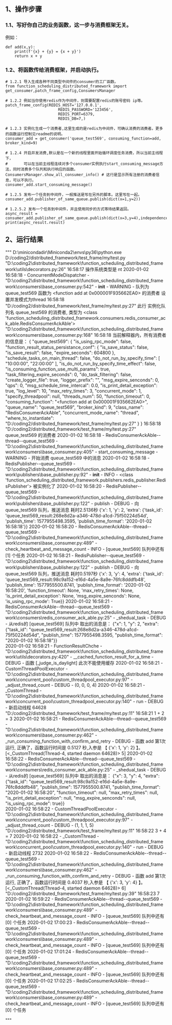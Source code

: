 ## 1、操作步骤

### 1.1、写好你自己的业务函数，这一步与消费框架无关。
例如：
~~~
def add(x,y):
    print(f'{x} + {y} = {x + y}')
    return x + y
~~~

### 1.2、将函数传给消费框架，并启动执行。
~~~
# 1.2.1 导入生成各种不同类型中间件的consumer的工厂函数。
from function_scheduling_distributed_framework import get_consumer,patch_frame_config,ConsumersManager

# 1.2.2 例如当你使用redis作为中间件，则需要配置redis的账号密码 ip等。
patch_frame_config(REDIS_HOST='127.0.0.1',
                       REDIS_PASSWORD='123456',
                       REDIS_PORT=6379,
                       REDIS_DB=7,)

# 1.2.3 实例化生成一个消费者,这里生成的是redis为中间件，可确认消费的消费者。更多的函数运行控制见readme的说明。
consumer_add = get_consumer('queue_test569', consuming_function=add, broker_kind=9)

# 1.2.4 开启并发消费,默认是在一个新的线程里面开始循环调度任务消费，所以当前主线程下，
#       可以在当前主线程连续对多个consumer实例执行start_consuming_message方法，同时消费多个队列和执行响应的函数。
ConsumersManager.show_all_consumer_info() # 这行是显示所有注册的消费者信息，可以不执行。
consumer_add.start_consuming_message()

# 1.2.5 发布一个任务到中间件，一般推送是写在另外的脚本。这里写在一起。
consumer_add.publisher_of_same_queue.publish(dict(x=1,y=2))

# 1.2.5.2 发布一个任务到中间件，并且使用同步的方式等待结果返回。
async_result = consumer_add.publisher_of_same_queue.publish(dict(x=3,y=4),independence_control_config=IndependenceFuctionConsumingControlConfig(is_using_rpc_mode=True))
print(async_result.result)
~~~ 


## 2、运行结果
"""
D:\minicondadir\Miniconda2\envs\py36\python.exe D:/coding2/distributed_framework/test_frame/my/test.py
"D:\coding2\distributed_framework\function_scheduling_distributed_framework\utils\decorators.py:26"  16:58:17   操作系统类型是  nt
2020-01-02 16:58:18 - ConcurrentModeDispatcher - "D:\coding2\distributed_framework\function_scheduling_distributed_framework\consumers\base_consumer.py:542" - __init__ - WARNING -  队列为 queue_test569 函数为 <function add at 0x000001F935662EA0> 的消费者 设置并发模式为thread
16:58:18 "D:/coding2/distributed_framework/test_frame/my/test.py:27"  此行 实例化队列名 queue_test569 的消费者, 类型为 <class 'function_scheduling_distributed_framework.consumers.redis_consumer_ack_able.RedisConsumerAckAble'>
"D:\coding2\distributed_framework\function_scheduling_distributed_framework\consumers\base_consumer.py:168"  16:58:18  当前解释器内，所有消费者的信息是：
  {
    "queue_test569": {
        "is_using_rpc_mode": false,
        "function_result_status_persistance_conf": {
            "is_save_status": false,
            "is_save_result": false,
            "expire_seconds": 604800
        },
        "schedule_tasks_on_main_thread": false,
        "do_not_run_by_specify_time": [
            "10:00:00",
            "22:00:00"
        ],
        "is_do_not_run_by_specify_time_effect": false,
        "is_consuming_function_use_multi_params": true,
        "task_filtering_expire_seconds": 0,
        "do_task_filtering": false,
        "create_logger_file": true,
        "logger_prefix": "",
        "msg_expire_senconds": 0,
        "qps": 0,
        "msg_schedule_time_intercal": 0.0,
        "is_print_detail_exception": true,
        "log_level": 10,
        "max_retry_times": 3,
        "concurrent_mode": 1,
        "specify_threadpool": null,
        "threads_num": 50,
        "function_timeout": 0,
        "consuming_function": "<function add at 0x000001F935662EA0>",
        "queue_name": "queue_test569",
        "broker_kind": 9,
        "class_name": "RedisConsumerAckAble",
        "concurrent_mode_name": "thread",
        "where_to_instantiate": "D:/coding2/distributed_framework/test_frame/my/test.py:27"
    }
}
16:58:18 "D:/coding2/distributed_framework/test_frame/my/test.py:27"  queue_test569 的消费者
2020-01-02 16:58:18 - RedisConsumerAckAble--thread--queue_test569 - "D:\coding2\distributed_framework\function_scheduling_distributed_framework\consumers\base_consumer.py:405" - start_consuming_message - WARNING -  开始消费 queue_test569 中的消息
2020-01-02 16:58:18 - RedisPublisher--queue_test569 - "D:\coding2\distributed_framework\function_scheduling_distributed_framework\publishers\base_publisher.py:92" - __init__ - INFO -  <class 'function_scheduling_distributed_framework.publishers.redis_publisher.RedisPublisher'> 被实例化了
2020-01-02 16:58:20 - RedisPublisher--queue_test569 - "D:\coding2\distributed_framework\function_scheduling_distributed_framework\publishers\base_publisher.py:122" - publish - DEBUG -  向queue_test569 队列，推送消息 耗时2.5136秒  {'x': 1, 'y': 2, 'extra': {'task_id': 'queue_test569_result:268e8d2a-a346-478d-a1cd-75f50224d54d', 'publish_time': 1577955498.3595, 'publish_time_format': '2020-01-02 16:58:18'}}
2020-01-02 16:58:20 - RedisConsumerAckAble--thread--queue_test569 - "D:\coding2\distributed_framework\function_scheduling_distributed_framework\consumers\base_consumer.py:489" - check_heartbeat_and_message_count - INFO -  [queue_test569] 队列中还有 [1] 个任务
2020-01-02 16:58:21 - RedisPublisher--queue_test569 - "D:\coding2\distributed_framework\function_scheduling_distributed_framework\publishers\base_publisher.py:122" - publish - DEBUG -  向queue_test569 队列，推送消息 耗时0.5197秒  {'x': 3, 'y': 4, 'extra': {'task_id': 'queue_test569_result:98c9a152-e16d-4a5e-8a9e-76fc8dddfb48', 'publish_time': 1577955500.8741, 'publish_time_format': '2020-01-02 16:58:20', 'function_timeout': None, 'max_retry_times': None, 'is_print_detail_exception': None, 'msg_expire_senconds': None, 'is_using_rpc_mode': True}}
2020-01-02 16:58:21 - RedisConsumerAckAble--thread--queue_test569 - "D:\coding2\distributed_framework\function_scheduling_distributed_framework\consumers\redis_consumer_ack_able.py:25" - _shedual_task - DEBUG -  从redis的 [queue_test569] 队列中 取出的消息是：     {"x": 1, "y": 2, "extra": {"task_id": "queue_test569_result:268e8d2a-a346-478d-a1cd-75f50224d54d", "publish_time": 1577955498.3595, "publish_time_format": "2020-01-02 16:58:18"}}  
2020-01-02 16:58:21 - FunctionResultChche - "D:\coding2\distributed_framework\function_scheduling_distributed_framework\utils\decorators.py:420" - __cached_function_result_for_a_time - DEBUG -  函数 [_judge_is_daylight] 此次不能使用缓存
2020-01-02 16:58:21 - CustomThreadPoolExecutor - "D:\coding2\distributed_framework\function_scheduling_distributed_framework\concurrent_pool\custom_threadpool_executor.py:97" - _adjust_thread_count - DEBUG -  (0, 0, 0, 4)
2020-01-02 16:58:21 - _CustomThread - "D:\coding2\distributed_framework\function_scheduling_distributed_framework\concurrent_pool\custom_threadpool_executor.py:140" - run - DEBUG -  新启动线程 64628 
"D:/coding2/distributed_framework/test_frame/my/test.py:11"  16:58:21  1 + 2 = 3
2020-01-02 16:58:21 - RedisConsumerAckAble--thread--queue_test569 - "D:\coding2\distributed_framework\function_scheduling_distributed_framework\consumers\base_consumer.py:462" - _run_consuming_function_with_confirm_and_retry - DEBUG -   函数 add  第1次 运行, 正确了，函数运行时间是 0.5127 秒,入参是 【 {'x': 1, 'y': 2} 】。  [<_CustomThread(Thread-4, started daemon 64628)>  5]
2020-01-02 16:58:22 - RedisConsumerAckAble--thread--queue_test569 - "D:\coding2\distributed_framework\function_scheduling_distributed_framework\consumers\redis_consumer_ack_able.py:25" - _shedual_task - DEBUG -  从redis的 [queue_test569] 队列中 取出的消息是：     {"x": 3, "y": 4, "extra": {"task_id": "queue_test569_result:98c9a152-e16d-4a5e-8a9e-76fc8dddfb48", "publish_time": 1577955500.8741, "publish_time_format": "2020-01-02 16:58:20", "function_timeout": null, "max_retry_times": null, "is_print_detail_exception": null, "msg_expire_senconds": null, "is_using_rpc_mode": true}}  
2020-01-02 16:58:22 - CustomThreadPoolExecutor - "D:\coding2\distributed_framework\function_scheduling_distributed_framework\concurrent_pool\custom_threadpool_executor.py:97" - _adjust_thread_count - DEBUG -  (1, 1, 1, 5)
"D:/coding2/distributed_framework/test_frame/my/test.py:11"  16:58:22  3 + 4 = 7
2020-01-02 16:58:22 - _CustomThread - "D:\coding2\distributed_framework\function_scheduling_distributed_framework\concurrent_pool\custom_threadpool_executor.py:140" - run - DEBUG -  新启动线程 2732 
2020-01-02 16:58:22 - RedisConsumerAckAble--thread--queue_test569 - "D:\coding2\distributed_framework\function_scheduling_distributed_framework\consumers\base_consumer.py:462" - _run_consuming_function_with_confirm_and_retry - DEBUG -   函数 add  第1次 运行, 正确了，函数运行时间是 0.4037 秒,入参是 【 {'x': 3, 'y': 4} 】。  [<_CustomThread(Thread-4, started daemon 64628)>  6]
"D:/coding2/distributed_framework/test_frame/my/test.py:39"  16:58:23  7
2020-01-02 16:59:22 - RedisConsumerAckAble--thread--queue_test569 - "D:\coding2\distributed_framework\function_scheduling_distributed_framework\consumers\base_consumer.py:489" - check_heartbeat_and_message_count - INFO -  [queue_test569] 队列中还有 [0] 个任务
2020-01-02 17:00:23 - RedisConsumerAckAble--thread--queue_test569 - "D:\coding2\distributed_framework\function_scheduling_distributed_framework\consumers\base_consumer.py:489" - check_heartbeat_and_message_count - INFO -  [queue_test569] 队列中还有 [0] 个任务
2020-01-02 17:01:24 - RedisConsumerAckAble--thread--queue_test569 - "D:\coding2\distributed_framework\function_scheduling_distributed_framework\consumers\base_consumer.py:489" - check_heartbeat_and_message_count - INFO -  [queue_test569] 队列中还有 [0] 个任务
2020-01-02 17:02:25 - RedisConsumerAckAble--thread--queue_test569 - "D:\coding2\distributed_framework\function_scheduling_distributed_framework\consumers\base_consumer.py:489" - check_heartbeat_and_message_count - INFO -  [queue_test569] 队列中还有 [0] 个任务

"""
